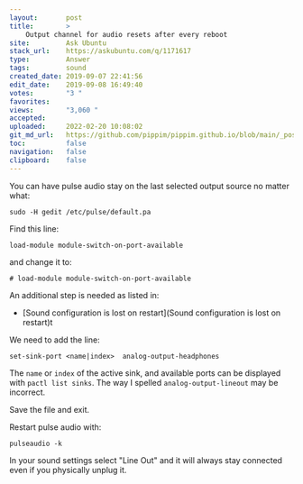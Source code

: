 ```yaml
---
layout:       post
title:        >
    Output channel for audio resets after every reboot
site:         Ask Ubuntu
stack_url:    https://askubuntu.com/q/1171617
type:         Answer
tags:         sound
created_date: 2019-09-07 22:41:56
edit_date:    2019-09-08 16:49:40
votes:        "3 "
favorites:    
views:        "3,060 "
accepted:     
uploaded:     2022-02-20 10:08:02
git_md_url:   https://github.com/pippim/pippim.github.io/blob/main/_posts/2019/2019-09-07-Output-channel-for-audio-resets-after-every-reboot.md
toc:          false
navigation:   false
clipboard:    false
---
```


You can have pulse audio stay on the last selected output source no matter what:

``` 
sudo -H gedit /etc/pulse/default.pa
```

Find this line:

``` 
load-module module-switch-on-port-available
```

and change it to:

``` 
# load-module module-switch-on-port-available
```

An additional step is needed as listed in:

- [Sound configuration is lost on restart](Sound configuration is lost on restart)t 

We need to add the line:

``` 
set-sink-port <name|index>  analog-output-headphones
```

The `name` or `index` of the active sink, and available ports can be displayed with `pactl list sinks`. The way I spelled `analog-output-lineout` may be incorrect.

Save the file and exit.

Restart pulse audio with:

``` 
pulseaudio -k
```

In your sound settings select "Line Out" and it will always stay connected even if you physically unplug it.
